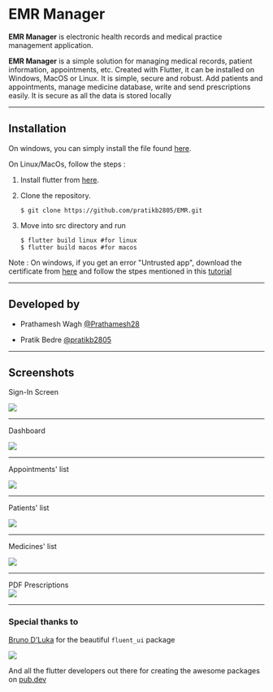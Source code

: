 # EMR Manager
**EMR Manager** is  electronic health records and medical practice management application.

**EMR Manager** is a simple solution for managing medical
records, patient information, appointments,
etc. Created with Flutter, it can be installed on
Windows, MacOS or Linux. It is simple,
secure and robust. Add patients and
appointments, manage medicine database,
write and send prescriptions easily. It is
secure as all the data is stored locally
<hr>

## Installation  
On windows, you can simply install the file found [here](installer.msix).

On Linux/MacOs, follow the steps : 
1. Install flutter from [here](https://flutter.dev/desktop).

2. Clone the repository.
   
   ```$ git clone https://github.com/pratikb2805/EMR.git```
3. Move into src directory and run 
   
   ```
   $ flutter build linux #for linux
   $ flutter build macos #for macos  
   ```
Note : On windows, if you get an error "Untrusted app", download the certificate from [here](certifcate.pfx) and follow the stpes mentioned in this [tutorial](https://www.advancedinstaller.com/install-test-certificate-from-msix.html)

<hr>

## Developed by 
- Prathamesh Wagh [@Prathamesh28](https://github.com/Prathamesh28)

- Pratik Bedre [@pratikb2805](https://github.com/pratikb2805)
<hr>

## Screenshots


Sign-In Screen 


<img src = "screenshots/signIn.png"><hr>

Dashboard


<img src = "screenshots/dashboard.png"><hr>

Appointments' list 


<img src = "screenshots/appointments.png"><hr>
Patients' list 


<img src = "screenshots/patients.png"><hr>

Medicines' list 


<img src = "screenshots/medicines.png">
<hr>
PDF Prescriptions

<br>

<img src = "screenshots/prescription.png">
<hr>

### Special thanks to 
[Bruno D'Luka](https://github.com/bdlukaa) for the beautiful `fluent_ui` package

<a title="Made with Fluent Design" href="https://github.com/bdlukaa/fluent_ui">
  <img
    src="https://img.shields.io/badge/fluent-design-blue?style=flat-square&color=7A7574&labelColor=0078D7"
  />
</a>

And all the flutter developers out there for  creating the awesome packages on [pub.dev](https://pub.dev)